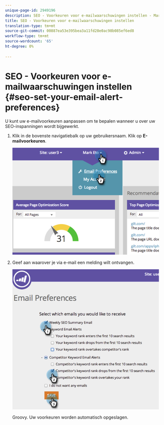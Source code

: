 ```yaml
---
unique-page-id: 2949196
description: SEO - Voorkeuren voor e-mailwaarschuwingen instellen - Marketo Docs - Productdocumentatie
title: SEO - Voorkeuren voor e-mailwaarschuwingen instellen
translation-type: tm+mt
source-git-commit: 00887ea53e395bea3a11fd28e0ac98b085ef6ed8
workflow-type: tm+mt
source-wordcount: '65'
ht-degree: 0%

---
```



# SEO - Voorkeuren voor e-mailwaarschuwingen instellen {#seo-set-your-email-alert-preferences}

U kunt uw e-mailvoorkeuren aanpassen om te bepalen wanneer u over uw SEO-inspanningen wordt bijgewerkt.

1. Klik in de bovenste navigatiebalk op uw gebruikersnaam. Klik op **E-mailvoorkeuren**.

   ![](assets/image2014-9-17-21-3a23-3a28.png)

1. Geef aan waarover je via e-mail een melding wilt ontvangen.

   ![](assets/image2014-9-17-21-3a23-3a33.png)

   Groovy. Uw voorkeuren worden automatisch opgeslagen.

